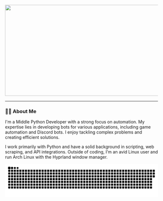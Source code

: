<br clear="both">

<div align="center">
  <img height="300" width="600" src="https://i.imgur.com/CsVBXiW.gif"/>
</div>

---

### 👨‍🦽 About Me
I'm a Middle Python Developer with a strong focus on automation. My expertise lies in developing bots for various applications, including game automation and Discord bots. I enjoy tackling complex problems and creating efficient solutions.

I work primarily with Python and have a solid background in scripting, web scraping, and API integrations. Outside of coding, I’m an avid Linux user and run Arch Linux with the Hyprland window manager.

<p align="center">
 <img width="600" src="assets/snake.svg" alt="snake"/>
</p>
